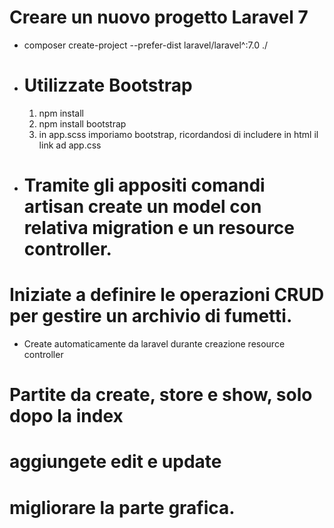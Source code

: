 # Creare un nuovo progetto Laravel 7

-   composer create-project --prefer-dist laravel/laravel^:7.0 ./
-   # Utilizzate Bootstrap

    1. npm install
    2. npm install bootstrap
    3. in app.scss imporiamo bootstrap, ricordandosi di includere in html il link ad app.css

-   # Tramite gli appositi comandi artisan create un model con relativa migration e un resource controller.

# Iniziate a definire le operazioni CRUD per gestire un archivio di fumetti.

-   Create automaticamente da laravel durante creazione resource controller

# Partite da create, store e show, solo dopo la index

# aggiungete edit e update

# migliorare la parte grafica.
